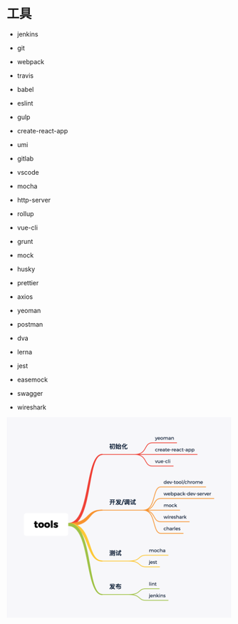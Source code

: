 # 工具



- jenkins

- git

- webpack

- travis

- babel

- eslint

- gulp

- create-react-app

- umi

- gitlab

- vscode

- mocha

- http-server

- rollup

- vue-cli

- grunt

- mock

- husky

- prettier

- axios

- yeoman

- postman

- dva

- lerna

- jest

- easemock

- swagger

- wireshark

  

![](./tools.png)



















